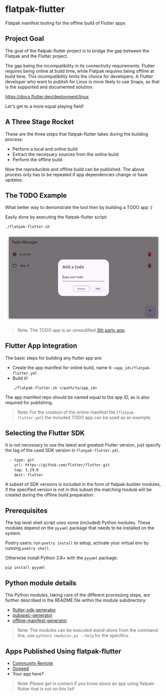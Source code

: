 # flatpak-flutter
Flatpak manifest tooling for the offline build of Flutter apps

## Project Goal
The goal of the flatpak-flutter project is to bridge the gap between the Flatpak and the Flutter project.

The gap being the incompatibility in its connectivity requirements. Flutter requires being online at build time, while Flatpak requires being offline at build time. This incompatibility limits the choice for developers. A Flutter developer who want to publish for Linux is more likely to use Snaps, as that is the supported and documented solution:

https://docs.flutter.dev/deployment/linux

Let's get to a more equal playing field!

## A Three Stage Rocket
These are the three steps that flatpak-flutter takes during the building process:

* Perform a local and online build
* Extract the necessary sources from the online build
* Perform the offline build

Now the reproducible and offline build can be published.
The above process only has to be repeated if app dependencies change or have updates.

## The TODO Example
What better way to demonstrate the tool then by building a TODO app :)

Easily done by executing the flatpak-flutter script:

    ./flatpak-flutter.sh

<img src="images/flatpak-flutter-todo.png" alt="flatpak-flutter TODO Example" width="600"/>

> Note: The TODO app is an unmodified [3th party app](https://github.com/5minslearn/Flutter-Todo-App).

## Flutter App Integration
The basic steps for building any flutter app are:

* Create the app manifest for online build, name it: `<app_id>/flatpak-flutter.yml`
* Build it!
    ```
    ./flatpak-flutter.sh </path/to/app_id>
    ```

The app manifest repo should be named equal to the app ID, as is also required for publishing.

> Note: For the creation of the online manifest file (`flatpak-flutter.yml`) the included TODO app can be used as an example.

## Selecting the Flutter SDK
It is not necessary to use the latest and greatest Flutter version, just specify the tag of the used SDK version in `flatpak-flutter.yml`.

```
  - type: git
    url: https://github.com/flutter/flutter.git
    tag: 3.29.0
    dest: flutter
```

A subset of SDK versions is included in the form of flatpak-builder modules, if the specified version is not in this subset the matching module will be created during the offline build preparation.

## Prerequisites
The top level shell script uses some (included) Python modules. These modules depend on the `pyyaml` package that needs to be installed on the system.

Poetry users:
run `poetry install` to setup, activate your virtual env by running `poetry shell`.

Otherwise install Python 3.8+ with the `pyyaml` package:

    pip install pyyaml

## Python module details
The Python modules, taking care of the different processing steps, are further
described in the README file within the module subdirectory:

* [flutter-sdk-generator](flutter-sdk-generator/README.md)
* [pubspec-generator](pubspec-generator/README.md)
* [offline-manifest-generator](offline-manifest-generator/README.md)

> Note: The modules can be executed stand-alone from the command line, use `python3 <module>.py --help` for the specifics.

## Apps Published Using flatpak-flutter

* [Community Remote](https://flathub.org/apps/com.theappgineer.community_remote)
* [Gopeed](https://flathub.org/apps/com.gopeed.Gopeed)
* Your app here?

> Note: Please get in contact if you know about an app using flatpak-flutter that is not on this list!
